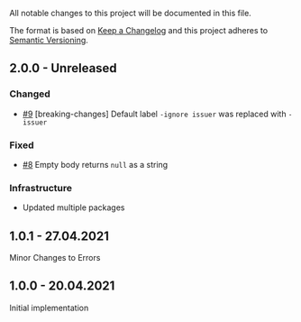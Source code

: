 All notable changes to this project will be documented in this file.

The format is based on [Keep a Changelog](http://keepachangelog.com/)
and this project adheres to [Semantic Versioning](http://semver.org/).

## 2.0.0 - Unreleased

### Changed
- [#9](https://github.com/zattoo/issuer/issues/9) [breaking-changes] Default label `-ignore issuer` was replaced with `-issuer`

### Fixed
- [#8](https://github.com/zattoo/issuer/issues/8) Empty body returns `null` as a string

### Infrastructure
- Updated multiple packages

## 1.0.1 - 27.04.2021

Minor Changes to Errors

## 1.0.0 - 20.04.2021

Initial implementation
